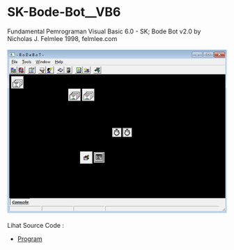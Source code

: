 # SK-Bode-Bot__VB6
Fundamental Pemrograman Visual Basic 6.0 - SK; Bode Bot v2.0 by Nicholas J. Felmlee 1998, felmlee.com<br><br>
<img src="https://github.com/RizkyKhapidsyah/SK-Bode-Bot__VB6/blob/main/result/001.PNG"><br><br>
Lihat Source Code : <br>
- <a href="https://github.com/RizkyKhapidsyah/SK-Bode-Bot__VB6">Program</a>
